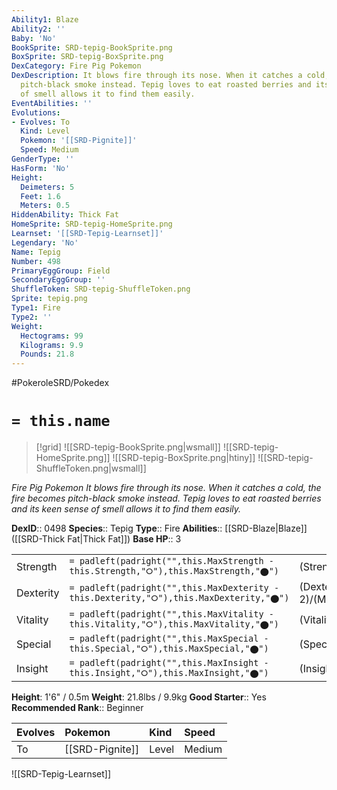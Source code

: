 ```yaml
---
Ability1: Blaze
Ability2: ''
Baby: 'No'
BookSprite: SRD-tepig-BookSprite.png
BoxSprite: SRD-tepig-BoxSprite.png
DexCategory: Fire Pig Pokemon
DexDescription: It blows fire through its nose. When it catches a cold, the fire becomes
  pitch-black smoke instead. Tepig loves to eat roasted berries and its keen sense
  of smell allows it to find them easily.
EventAbilities: ''
Evolutions:
- Evolves: To
  Kind: Level
  Pokemon: '[[SRD-Pignite]]'
  Speed: Medium
GenderType: ''
HasForm: 'No'
Height:
  Deimeters: 5
  Feet: 1.6
  Meters: 0.5
HiddenAbility: Thick Fat
HomeSprite: SRD-tepig-HomeSprite.png
Learnset: '[[SRD-Tepig-Learnset]]'
Legendary: 'No'
Name: Tepig
Number: 498
PrimaryEggGroup: Field
SecondaryEggGroup: ''
ShuffleToken: SRD-tepig-ShuffleToken.png
Sprite: tepig.png
Type1: Fire
Type2: ''
Weight:
  Hectograms: 99
  Kilograms: 9.9
  Pounds: 21.8
---
```


#PokeroleSRD/Pokedex

# `= this.name`

> [!grid]
> ![[SRD-tepig-BookSprite.png|wsmall]]
> ![[SRD-tepig-HomeSprite.png]]
> ![[SRD-tepig-BoxSprite.png|htiny]]
> ![[SRD-tepig-ShuffleToken.png|wsmall]]


*Fire Pig Pokemon*
*It blows fire through its nose. When it catches a cold, the fire becomes pitch-black smoke instead. Tepig loves to eat roasted berries and its keen sense of smell allows it to find them easily.*

**DexID**:: 0498
**Species**:: Tepig
**Type**:: Fire
**Abilities**:: [[SRD-Blaze|Blaze]] ([[SRD-Thick Fat|Thick Fat]])
**Base HP**:: 3

|           |                                                                                        |                                          |
| --------- | -------------------------------------------------------------------------------------- | ---------------------------------------- |
| Strength  | `= padleft(padright("",this.MaxStrength - this.Strength,"⭘"),this.MaxStrength,"⬤")`    | (Strength::2)/(MaxStrength::4)   |
| Dexterity | `= padleft(padright("",this.MaxDexterity - this.Dexterity,"⭘"),this.MaxDexterity,"⬤")` | (Dexterity:: 2)/(MaxDexterity::4) |
| Vitality  | `= padleft(padright("",this.MaxVitality - this.Vitality,"⭘"),this.MaxVitality,"⬤")`    | (Vitality::2)/(MaxVitality::4)   |
| Special   | `= padleft(padright("",this.MaxSpecial - this.Special,"⭘"),this.MaxSpecial,"⬤")`       | (Special::2)/(MaxSpecial::4)     |
| Insight   | `= padleft(padright("",this.MaxInsight - this.Insight,"⭘"),this.MaxInsight,"⬤")`       | (Insight::2)/(MaxInsight::4)     |

**Height**: 1'6" / 0.5m
**Weight**: 21.8lbs / 9.9kg
**Good Starter**:: Yes
**Recommended Rank**:: Beginner

| Evolves   | Pokemon         | Kind   | Speed   |
|:----------|:----------------|:-------|:--------|
| To        | [[SRD-Pignite]] | Level  | Medium  |

![[SRD-Tepig-Learnset]]